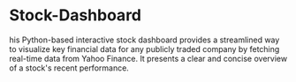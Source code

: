 # Stock-Dashboard
his Python-based interactive stock dashboard provides a streamlined way to visualize key financial data for any publicly traded company by fetching real-time data from Yahoo Finance. It presents a clear and concise overview of a stock's recent performance.
